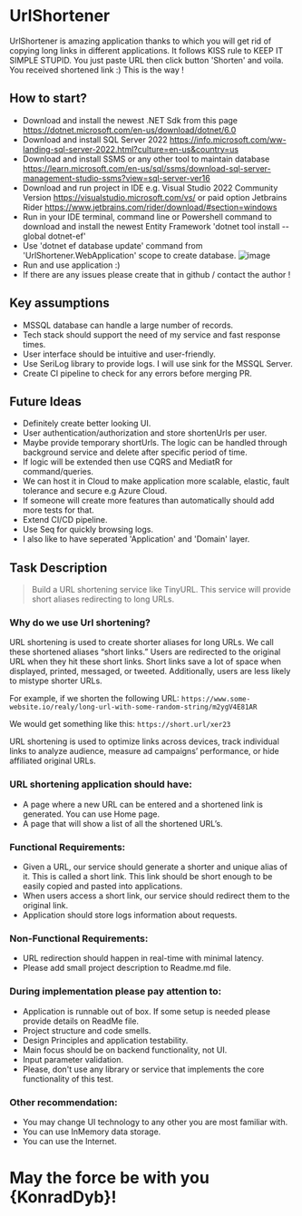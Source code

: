 # UrlShortener

UrlShortener is amazing application thanks to which you will get rid of copying long links in different applications.
It follows KISS rule to KEEP IT SIMPLE STUPID. You just paste URL then click button 'Shorten' and voila.
You received shortened link :) This is the way ! 
## How to start?
- Download and install the newest .NET Sdk from this page https://dotnet.microsoft.com/en-us/download/dotnet/6.0
- Download and install SQL Server 2022 https://info.microsoft.com/ww-landing-sql-server-2022.html?culture=en-us&country=us
- Download and install SSMS or any other tool to maintain database https://learn.microsoft.com/en-us/sql/ssms/download-sql-server-management-studio-ssms?view=sql-server-ver16
- Download and run project in IDE e.g. Visual Studio 2022 Community Version https://visualstudio.microsoft.com/vs/ or paid option Jetbrains Rider https://www.jetbrains.com/rider/download/#section=windows
- Run in your IDE terminal, command line or Powershell command to download and install the newest Entity Framework 'dotnet tool install --global dotnet-ef'
- Use 'dotnet ef database update' command from 'UrlShortener.WebApplication' scope to create database.
![image](https://user-images.githubusercontent.com/54625765/225138194-7e14fee1-0abf-4b67-a06b-2f65cd198863.png)
- Run and use application :)
- If there are any issues please create that in github / contact the author !
## Key assumptions 
- MSSQL database can handle a large number of records. 
- Tech stack should support the need of my service and fast response times.
- User interface should be intuitive and user-friendly.
- Use SeriLog library to provide logs. I will use sink for the MSSQL Server.
- Create CI pipeline to check for any errors before merging PR.
## Future Ideas
- Definitely create better looking UI. 
- User authentication/authorization and store shortenUrls per user.
- Maybe provide temporary shortUrls. The logic can be handled through background service and delete after specific period of time.
- If logic will be extended then use CQRS and MediatR for command/queries.
- We can host it in Cloud to make application  more scalable, elastic, fault tolerance and secure e.g Azure Cloud.
- If someone will create more features than automatically should add more tests for that.
- Extend CI/CD pipeline.
- Use Seq for quickly browsing logs.
- I also like to have seperated 'Application' and 'Domain' layer.

## Task Description 
>Build a URL shortening service like TinyURL. This service will provide short aliases redirecting to long URLs.
### Why do we use Url shortening?
URL shortening is used to create shorter aliases for long URLs. We call these shortened aliases “short links.” Users are redirected to the original URL when they hit these short links. Short links save a lot of space when displayed, printed, messaged, or tweeted. Additionally, users are less likely to mistype shorter URLs.

For example, if we shorten the following URL: `https://www.some-website.io/realy/long-url-with-some-random-string/m2ygV4E81AR`

We would get something like this: `https://short.url/xer23`

URL shortening is used to optimize links across devices, track individual links to analyze audience, measure ad campaigns’ performance, or hide affiliated original URLs.

### URL shortening application should have:
 - A page where a new URL can be entered and a shortened link is generated. You can use Home page.
 - A page that will show a list of all the shortened URL’s.
### Functional Requirements:
- Given a URL, our service should generate a shorter and unique alias of it. This is called a short link. This link should be short enough to be easily copied and pasted into applications.
- When users access a short link, our service should redirect them to the original link.
- Application should store logs information about requests.
### Non-Functional Requirements:
- URL redirection should happen in real-time with minimal latency.
- Please add small project description to Readme.md file.
### During implementation please pay attention to:
- Application is runnable out of box. If some setup is needed please provide details on ReadMe file.
- Project structure and code smells.
- Design Principles and application testability.
- Main focus should be on backend functionality, not UI.
- Input parameter validation.
- Please, don't use any library or service that implements the core functionality of this test.
### Other recommendation:
- You may change UI technology to any other you are most familiar with.
- You can use InMemory data storage.
- You can use the Internet.
# May the force be with you {KonradDyb}!
